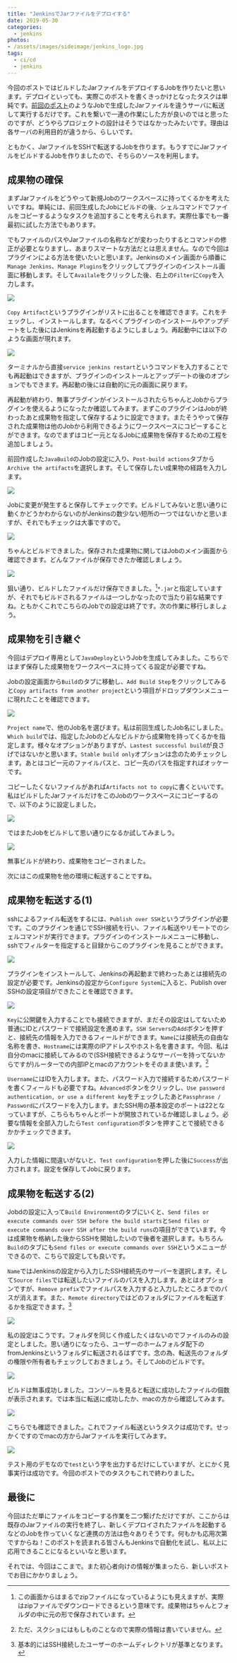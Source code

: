 ```yaml
---
title: "JenkinsでJarファイルをデプロイする"
date: 2019-05-30
categories: 
  - jenkins
photos:
- /assets/images/sideimage/jenkins_logo.jpg
tags:
  - ci/cd
  - jenkins
---
```


今回のポストではビルドしたJarファイルをデプロイするJobを作りたいと思います。デプロイといっても、実際このポストを書くきっかけとなったタスクは単純です。[前回のポスト](../jenkins-javabuild)のようなJobで生成したJarファイルを違うサーバに転送して実行するだけです。これを繋いで一連の作業にした方が良いのではと思ったのですが、どうやらプロジェクトの設計はそうではなかったみたいです。理由は各サーバの利用目的が違うから、らしいです。

ともかく、JarファイルをSSHで転送するJobを作ります。もうすでにJarファイルをビルドするJobを作りましたので、そちらのソースを利用します。

## 成果物の確保

まずJarファイルをどうやって新規Jobのワークスペースに持ってくるかを考えたいですね。単純には、前回生成したJobにビルドの後、シェルコマンドでファイルをコピーするようなタスクを追加することを考えられます。実際仕事でも一番最初に試した方法でもあります。

でもファイルのパスやJarファイルの名称などが変わったりするとコマンドの修正が必要となりますし、あまりスマートな方法だとは思えません。なので今回はプラグインによる方法を使いたいと思います。Jenkinsのメイン画面から順番に`Manage Jenkins`、`Manage Plugins`をクリックしてプラグインのインストール画面に移動します。そして`Availale`をクリックした後、右上の`Filter`に`Copy`を入力します。

![](/assets/images/jenkins_screenshot/jenkins_artifactInstall.png)

`Copy Artifact`というプラグインがリストに出ることを確認できます。これをチェックし、インストールします。なるべくプラグインのインストールやアップデートをした後にはJenkinsを再起動するようにしましょう。再起動中には以下のような画面が現れます。

![](/assets/images/jenkins_screenshot/jenkins_restart.png)

ターミナルから直接`service jenkins restart`というコマンドを入力することでも再起動はできますが、プラグインのインストールとアップデートの後のオプションでもできます。再起動の後には自動的に元の画面に戻ります。

再起動が終わり、無事プラグインがインストールされたらちゃんとJobからプラグインを使えるようになったか確認してみます。まずこのプラグインはJobが終わったあと成果物を指定して保存するように設定できます。またそうやって保存された成果物は他のJobから利用できるようにワークスペースにコピーすることができます。なのでまずはコピー元となるJobに成果物を保存するための工程を追加しましょう。

前回作成した`JavaBuild`のJobの設定に入り、`Post-build actions`タブから`Archive the artifacts`を選択します。そして保存したい成果物の経路を入力します。

![](/assets/images/jenkins_screenshot/jenkins_artifactpost.png)

Jobに変更が発生すると保存してチェックです。ビルドしてみないと思い通りに動くかどうかわからないのがJenkinsの数少ない短所の一つではないかと思いますが、それでもチェックは大事ですので。

![](/assets/images/jenkins_screenshot/jenkins_artifactpostcheck.png)

ちゃんとビルドできました。保存された成果物に関してはJobのメイン画面から確認できます。どんなファイルが保存できたか確認しましょう。

![](/assets/images/jenkins_screenshot/jenkins_artifactpostcheck2.png)

狙い通り、ビルドしたファイルだけ保存できました。[^1]`*.jar`と指定していますが、それでもビルドされるファイルは一つしかなったので当たり前な結果ですね。ともかくこれでこちらのJobでの設定は終了です。次の作業に移行しましょう。

## 成果物を引き継ぐ

今回はデプロイ専用として`JavaDeploy`というJobを生成してみました。こちらではまず保存した成果物をワークスペースに持ってくる設定が必要ですね。

Jobの設定画面から`Build`のタブに移動し、`Add Build Step`をクリックしてみると`Copy artifacts from another project`という項目がドロップダウンメニューに現れたことを確認できます。

![](/assets/images/jenkins_screenshot/jenkins_artifactconfig.png)

`Project name`で、他のJob名を選びます。私は前回生成したJob名にしました。`Which build`では、指定したJobのどんなビルドから成果物を持ってくるかを指定します。様々なオプションがありますが、`Lastest successful build`が良さげではないかと思います。`Stable build only`オプションは念のためチェックします。あとはコピー元のファイルパスと、コピー先のパスを指定すればオッケーです。

コピーしたくないファイルがあれば`Artifacts not to copy`に書くといいです。私はビルドしたJarファイルだけをこのJobのワークスペースにコピーするので、以下のように設定しました。

![](/assets/images/jenkins_screenshot/jenkins_artifactconfig2.png)

ではまたJobをビルドして思い通りになるか試してみましう。

![](/assets/images/jenkins_screenshot/jenkins_artifatccopied.png)

無事ビルドが終わり、成果物をコピーされました。

次にはこの成果物を他の環境に転送することですね。

## 成果物を転送する(1)

sshによるファイル転送をするには、`Publish over SSH`というプラグインが必要です。このプラグインを通じでSSH接続を行い、ファイル転送やリモートでのシェルコマンドが実行できます。プラグインのインストールメニューに移動し、sshでフィルターを指定すると目録からこのプラグインを見ることができます。

![](/assets/images/jenkins_screenshot/jenkins_artifatccopied.png)

プラグインをインストールして、Jenkinsの再起動まで終わったあとは接続先の設定が必要です。Jenkinsの設定から`Configure System`に入ると、Publish over SSHの設定項目ができたことを確認できます。

![](/assets/images/jenkins_screenshot/jenkins_publishoversshserversetting1.png)

`Key`に公開鍵を入力することでも接続できますが、まだその設定はしてないため普通にIDとパスワードで接続設定を進めます。`SSH Servers`の`Add`ボタンを押すと、接続先の情報を入力できるフィールドができます。`Name`には接続先の自由な名称を書き、`Hostname`には実際のIPアドレスやホスト名を書きます。今回、私は自分のmacに接続してみるので(SSH接続できるようなサーバーを持ってないからですが)ルーターでの内部IPとmacのアカウントをそのまま使います。[^2]

`Username`にはIDを入力します。また、パスワード入力で接続するためパスワードを書くフィールドも必要ですね。`Advanced`ボタンをクリックし、`Use password authentication, or use a different key`をチェックしたあと`Passphrase / Password`にパスワードを入力します。またSSH用の基本設定のポートは22となっていますが、こちらもちゃんとポートが開放されているか確認しましょう。必要な情報を全部入力したら`Test configuration`ボタンを押すことで接続できるかかチェックできます。

![](/assets/images/jenkins_screenshot/jenkins_publishoversshserversetting2.png)

入力した情報に間違いがないと、`Test configuration`を押した後に`Success`が出力されます。設定を保存してJobに戻ります。

## 成果物を転送する(2)

Jobdの設定に入って`Build Environment`のタブにいくと、`Send files or execute commands over SSH before the build starts`と`Send files or execute commands over SSH after the build runs`の項目ができています。今は成果物を格納した後からSSHを開始したいので後者を選択します。もちろん`Build`のタブにも`Send files or execute commands over SSH`というメニューができるので、こちらで設定しても良いです。

`Name`ではJenkinsの設定から入力したSSH接続先のサーバーを選択します。そして`Source files`では転送したいファイルのパスを入力します。あとはオプションですが、`Remove prefix`でファイルパスを入力すると入力したところまでのパスが消えます。また、`Remote directory`ではどのフォルダにファイルを転送するかを指定できます。[^3]

![](/assets/images/jenkins_screenshot/jenkins_transfer1.png)

 私の設定はこうです。フォルダを同じく作成したくはないのでファイルのみの設定としました。思い通りになったら、ユーザーのホームフォルダ配下のfromJenkinsというフォルダに転送されるはずです。念の為、転送先のフォルダの権限や所有者もチェックしておきましょう。そしてJobのビルドです。

![](/assets/images/jenkins_screenshot/jenkins_transfer2.png)

ビルドは無事成功しました。コンソールを見ると転送に成功したファイルの個数が表示されます。では本当に転送に成功したか、macの方から確認してみます。

![](/assets/images/jenkins_screenshot/jenkins_transfered.png)

こちらでも確認できました。これでファイル転送というタスクは成功です。せっかくですのでmacの方からJarファイルを実行してみます。

![](/assets/images/jenkins_screenshot/jenkins_jar.png)

テスト用のデモなので`test`という字を出力するだけにしていますが、とにかく見事実行は成功です。今回のポストでのタスクもこれで終わりました。

## 最後に

今回はただ単にファイルをコピーする作業を二つ繋げただけですが、ここからは既存のJarファイルの実行を終了し、新しくデプロイされたファイルを起動するなどのJobを作っていくなど連携の方法は色々ありそうです。何もかも応用次第ですからね！このポストを読まれる皆さんもJenkinsで自動化を試し、私以上に応用できることになるといいなと思います。

それでは、今回はここまで。また初心者向けの情報が集まったら、新しいポストでお目にかかりましょう。

[^1]: この画面からはまるでzipファイルになっているようにも見えますが、実際はzipファイルでダウンロードできるという意味です。成果物はちゃんとフォルダの中に元の形で保存されています。
[^2]: ただ、スクショにはもしものことなので実際の情報は書いていません。
[^3]: 基本的にはSSH接続したユーザーのホームディレクトリが基準となります。
